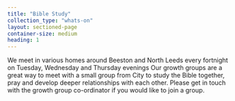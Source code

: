 ```yaml
---
title: "Bible Study"
collection_type: "whats-on"
layout: sectioned-page
container-size: medium
heading: 1
---
```


We meet in various homes around Beeston and North Leeds every fortnight on Tuesday, Wednesday and Thursday evenings Our growth groups are a great way to meet with a small group from City to study the Bible together, pray and develop deeper relationships with each other. Please get in touch with the growth group co-ordinator if you would like to join a group.
